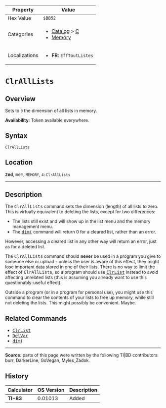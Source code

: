 | Property      | Value |
|---------------|-------|
| Hex Value     | `$BB52`|
| Categories    | <ul><li>[Catalog](<../categories/Catalog.md>) > [C](<../categories/Catalog.md#C>)</li><li>[Memory](<../categories/Memory.md>)</li></ul> |
| Localizations | <ul><li><b>FR</b>: `EffToutListes`</li></ul> |

# `ClrAllLists`

## Overview
Sets to `0` the dimension of all lists in memory.


<b>Availability</b>: Token available everywhere.

## Syntax
`ClrAllLists`

## Location
<tt><kbd><b>2nd</b></kbd></tt>, <kbd>mem</kbd>, `MEMORY`, `4:ClrAllLists`
<hr>

## Description

The <tt>ClrAllLists</tt> command sets the dimension (length) of all lists to zero. This is virtually equivalent to deleting the lists, except for two differences:

*   The lists still exist and will show up in the list menu and the memory management menu.
*   The <tt><a href="dim(.md">dim(</a></tt> command will return 0 for a cleared list, rather than an error.

However, accessing a cleared list in any other way will return an error, just as for a deleted list.

The <tt>ClrAllLists</tt> command should **never** be used in a program you give to someone else or upload - unless the user is aware of this effect, they might lose important data stored in one of their lists. There is no way to limit the effect of <tt>ClrAllLists</tt>, so a program should use <tt><a href="ClrList.md">ClrList</a></tt> instead to avoid affecting unrelated lists (this is assuming you already want to use this questionably-useful effect).

Outside a program (or in a program for personal use), you might use this command to clear the contents of your lists to free up memory, while still not deleting the lists. This might possibly be convenient. Maybe.

## Related Commands

*   <tt><a href="ClrList.md">ClrList</a></tt>
*   <tt><a href="DelVar.md">DelVar</a></tt>
*   <tt><a href="dim(.md">dim(</a></tt>

* * *

**Source**: parts of this page were written by the following TI|BD contributors: burr, DarkerLine, GoVegan, Myles_Zadok.

## History
| Calculator | OS Version | Description |
|------------|------------|-------------|
| <b>TI-83</b> | 0.01013 | Added |



